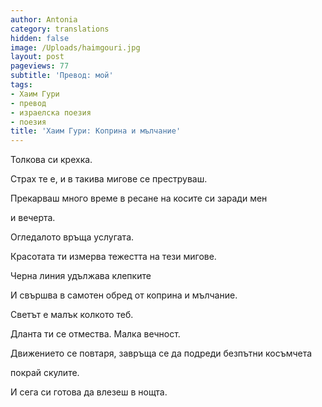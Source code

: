 ```yaml
---
author: Antonia
category: translations
hidden: false
image: /Uploads/haimgouri.jpg
layout: post
pageviews: 77
subtitle: 'Превод: мой'
tags:
- Хаим Гури
- превод
- израелска поезия
- поезия
title: 'Хаим Гури: Коприна и мълчание'
---
```


Толкова си крехка.

Страх те е, и в такива мигове се преструваш.

Прекарваш много време в ресане на косите си заради мен

и вечерта.

Огледалото връща услугата.

Красотата ти измерва тежестта на тези мигове.

Черна линия удължава клепките

И свършва в самотен обред от коприна и мълчание.

Светът е малък колкото теб.

Дланта ти се отмества. Малка вечност.

Движението се повтаря, завръща се да подреди безпътни косъмчета

покрай скулите.

И сега си готова да влезеш в нощта.